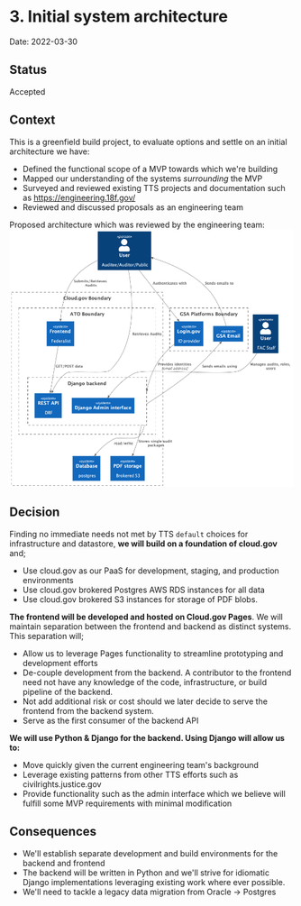 # 3. Initial system architecture

Date: 2022-03-30

## Status
Accepted

## Context
This is a greenfield build project, to evaluate options and settle on an initial architecture we have:

* Defined the functional scope of a MVP towards which we're building
* Mapped our understanding of the systems _surrounding_ the MVP
* Surveyed and reviewed existing TTS projects and documentation such as https://engineering.18f.gov/
* Reviewed and discussed proposals as an engineering team

Proposed architecture which was reviewed by the engineering team:
![Initial architecture](../diagrams/FAC_System.png)
## Decision

Finding no immediate needs not met by TTS `default` choices for infrastructure and datastore, **we will build on a foundation of cloud.gov** and;

* Use cloud.gov as our PaaS for development, staging, and production environments
* Use cloud.gov brokered Postgres AWS RDS instances for all data
* Use cloud.gov brokered S3 instances for storage of PDF blobs.


**The frontend will be developed and hosted on Cloud.gov Pages**.
We will maintain separation between the frontend and backend as distinct systems. This separation will;

* Allow us to leverage Pages functionality to streamline prototyping and development efforts
* De-couple development from the backend. A contributor to the frontend need not have any knowledge of the code, infrastructure, or build pipeline of the backend.
* Not add additional risk or cost should we later decide to serve the frontend from the backend system.
* Serve as the first consumer of the backend API


**We will use Python & Django for the backend. Using Django will allow us to:**

* Move quickly given the current engineering team's background
* Leverage existing patterns from other TTS efforts such as civilrights.justice.gov
* Provide functionality such as the admin interface which we believe will fulfill some MVP requirements with minimal modification


## Consequences

* We'll establish separate development and build environments for the backend and frontend
* The backend will be written in Python and we'll strive for idiomatic Django implementations leveraging existing work where ever possible.
* We'll need to tackle a legacy data migration from Oracle -> Postgres

